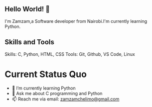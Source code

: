 ## Hello World! 👋
 I'm Zamzam,a Software developer from Nairobi.I'm currently learning Python.

## Skills and Tools
Skills: C, Python, HTML, CSS
Tools: Git, Github, VS Code, Linux
# Current Status Quo
- 🌱 I’m currently learning Python
- 💬 Ask me about C programming and Python
- 📫 Reach me via email: zamzamchelimo@gmail.com
<!--
**Zamzamke/Zamzamke** is a ✨ _special_ ✨ repository because its `README.md` (this file) appears on your GitHub profile.

Here are some ideas to get you started:

- 🔭 I’m currently working on ...
- 🌱 I’m currently learning ...
- 👯 I’m looking to collaborate on ...
- 🤔 I’m looking for help with ...
- 💬 Ask me about ...
- 📫 Reach me via 
- 😄 Pronouns: ...
- ⚡ Fun fact: ...
-->
